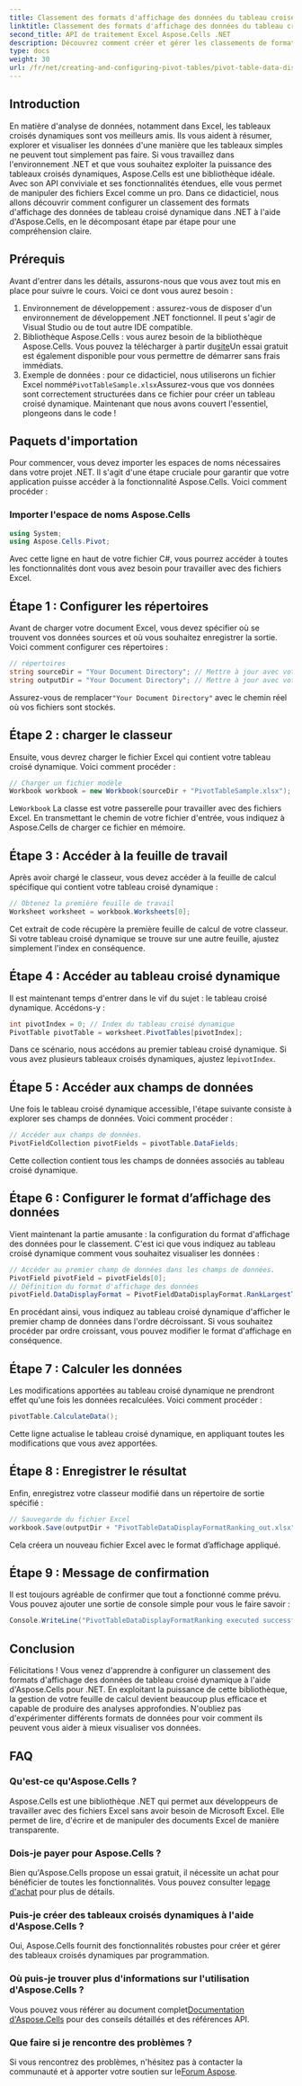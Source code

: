 ```yaml
---
title: Classement des formats d'affichage des données du tableau croisé dynamique dans .NET
linktitle: Classement des formats d'affichage des données du tableau croisé dynamique dans .NET
second_title: API de traitement Excel Aspose.Cells .NET
description: Découvrez comment créer et gérer les classements de format d'affichage des données de tableau croisé dynamique dans .NET à l'aide d'Aspose.Cells avec ce guide étape par étape.
type: docs
weight: 30
url: /fr/net/creating-and-configuring-pivot-tables/pivot-table-data-display-format-ranking/
---
```

## Introduction
En matière d'analyse de données, notamment dans Excel, les tableaux croisés dynamiques sont vos meilleurs amis. Ils vous aident à résumer, explorer et visualiser les données d'une manière que les tableaux simples ne peuvent tout simplement pas faire. Si vous travaillez dans l'environnement .NET et que vous souhaitez exploiter la puissance des tableaux croisés dynamiques, Aspose.Cells est une bibliothèque idéale. Avec son API conviviale et ses fonctionnalités étendues, elle vous permet de manipuler des fichiers Excel comme un pro. Dans ce didacticiel, nous allons découvrir comment configurer un classement des formats d'affichage des données de tableau croisé dynamique dans .NET à l'aide d'Aspose.Cells, en le décomposant étape par étape pour une compréhension claire.
## Prérequis
Avant d'entrer dans les détails, assurons-nous que vous avez tout mis en place pour suivre le cours. Voici ce dont vous aurez besoin :
1. Environnement de développement : assurez-vous de disposer d'un environnement de développement .NET fonctionnel. Il peut s'agir de Visual Studio ou de tout autre IDE compatible.
2. Bibliothèque Aspose.Cells : vous aurez besoin de la bibliothèque Aspose.Cells. Vous pouvez la télécharger à partir du[site](https://releases.aspose.com/cells/net/)Un essai gratuit est également disponible pour vous permettre de démarrer sans frais immédiats.
3.  Exemple de données : pour ce didacticiel, nous utiliserons un fichier Excel nommé`PivotTableSample.xlsx`Assurez-vous que vos données sont correctement structurées dans ce fichier pour créer un tableau croisé dynamique.
Maintenant que nous avons couvert l'essentiel, plongeons dans le code !
## Paquets d'importation
Pour commencer, vous devez importer les espaces de noms nécessaires dans votre projet .NET. Il s'agit d'une étape cruciale pour garantir que votre application puisse accéder à la fonctionnalité Aspose.Cells. Voici comment procéder :
### Importer l'espace de noms Aspose.Cells
```csharp
using System;
using Aspose.Cells.Pivot;
```
Avec cette ligne en haut de votre fichier C#, vous pourrez accéder à toutes les fonctionnalités dont vous avez besoin pour travailler avec des fichiers Excel.
## Étape 1 : Configurer les répertoires
Avant de charger votre document Excel, vous devez spécifier où se trouvent vos données sources et où vous souhaitez enregistrer la sortie. Voici comment configurer ces répertoires :
```csharp
// répertoires
string sourceDir = "Your Document Directory"; // Mettre à jour avec votre répertoire actuel
string outputDir = "Your Document Directory"; // Mettre à jour avec votre répertoire actuel
```
 Assurez-vous de remplacer`"Your Document Directory"` avec le chemin réel où vos fichiers sont stockés.
## Étape 2 : charger le classeur
Ensuite, vous devrez charger le fichier Excel qui contient votre tableau croisé dynamique. Voici comment procéder :
```csharp
// Charger un fichier modèle
Workbook workbook = new Workbook(sourceDir + "PivotTableSample.xlsx");
```
 Le`Workbook` La classe est votre passerelle pour travailler avec des fichiers Excel. En transmettant le chemin de votre fichier d'entrée, vous indiquez à Aspose.Cells de charger ce fichier en mémoire.
## Étape 3 : Accéder à la feuille de travail
Après avoir chargé le classeur, vous devez accéder à la feuille de calcul spécifique qui contient votre tableau croisé dynamique :
```csharp
// Obtenez la première feuille de travail
Worksheet worksheet = workbook.Worksheets[0];
```
Cet extrait de code récupère la première feuille de calcul de votre classeur. Si votre tableau croisé dynamique se trouve sur une autre feuille, ajustez simplement l'index en conséquence.
## Étape 4 : Accéder au tableau croisé dynamique
Il est maintenant temps d'entrer dans le vif du sujet : le tableau croisé dynamique. Accédons-y :
```csharp
int pivotIndex = 0; // Index du tableau croisé dynamique
PivotTable pivotTable = worksheet.PivotTables[pivotIndex];
```
Dans ce scénario, nous accédons au premier tableau croisé dynamique. Si vous avez plusieurs tableaux croisés dynamiques, ajustez le`pivotIndex`.
## Étape 5 : Accéder aux champs de données
Une fois le tableau croisé dynamique accessible, l'étape suivante consiste à explorer ses champs de données. Voici comment procéder :
```csharp
// Accéder aux champs de données.
PivotFieldCollection pivotFields = pivotTable.DataFields;
```
Cette collection contient tous les champs de données associés au tableau croisé dynamique.
## Étape 6 : Configurer le format d’affichage des données
Vient maintenant la partie amusante : la configuration du format d'affichage des données pour le classement. C'est ici que vous indiquez au tableau croisé dynamique comment vous souhaitez visualiser les données :
```csharp
// Accéder au premier champ de données dans les champs de données.
PivotField pivotField = pivotFields[0];
// Définition du format d'affichage des données
pivotField.DataDisplayFormat = PivotFieldDataDisplayFormat.RankLargestToSmallest;
```
En procédant ainsi, vous indiquez au tableau croisé dynamique d'afficher le premier champ de données dans l'ordre décroissant. Si vous souhaitez procéder par ordre croissant, vous pouvez modifier le format d'affichage en conséquence.
## Étape 7 : Calculer les données
Les modifications apportées au tableau croisé dynamique ne prendront effet qu'une fois les données recalculées. Voici comment procéder :
```csharp
pivotTable.CalculateData();
```
Cette ligne actualise le tableau croisé dynamique, en appliquant toutes les modifications que vous avez apportées.
## Étape 8 : Enregistrer le résultat
Enfin, enregistrez votre classeur modifié dans un répertoire de sortie spécifié :
```csharp
// Sauvegarde du fichier Excel
workbook.Save(outputDir + "PivotTableDataDisplayFormatRanking_out.xlsx");
```
Cela créera un nouveau fichier Excel avec le format d’affichage appliqué. 
## Étape 9 : Message de confirmation
Il est toujours agréable de confirmer que tout a fonctionné comme prévu. Vous pouvez ajouter une sortie de console simple pour vous le faire savoir :
```csharp
Console.WriteLine("PivotTableDataDisplayFormatRanking executed successfully.");
```
## Conclusion
Félicitations ! Vous venez d'apprendre à configurer un classement des formats d'affichage des données de tableau croisé dynamique à l'aide d'Aspose.Cells pour .NET. En exploitant la puissance de cette bibliothèque, la gestion de votre feuille de calcul devient beaucoup plus efficace et capable de produire des analyses approfondies. N'oubliez pas d'expérimenter différents formats de données pour voir comment ils peuvent vous aider à mieux visualiser vos données. 
## FAQ
### Qu'est-ce qu'Aspose.Cells ?
Aspose.Cells est une bibliothèque .NET qui permet aux développeurs de travailler avec des fichiers Excel sans avoir besoin de Microsoft Excel. Elle permet de lire, d'écrire et de manipuler des documents Excel de manière transparente.
### Dois-je payer pour Aspose.Cells ?
Bien qu'Aspose.Cells propose un essai gratuit, il nécessite un achat pour bénéficier de toutes les fonctionnalités. Vous pouvez consulter le[page d'achat](https://purchase.aspose.com/buy) pour plus de détails.
### Puis-je créer des tableaux croisés dynamiques à l'aide d'Aspose.Cells ?
Oui, Aspose.Cells fournit des fonctionnalités robustes pour créer et gérer des tableaux croisés dynamiques par programmation.
### Où puis-je trouver plus d'informations sur l'utilisation d'Aspose.Cells ?
 Vous pouvez vous référer au document complet[Documentation d'Aspose.Cells](https://reference.aspose.com/cells/net/) pour des conseils détaillés et des références API.
### Que faire si je rencontre des problèmes ?
 Si vous rencontrez des problèmes, n'hésitez pas à contacter la communauté et à apporter votre soutien sur le[Forum Aspose](https://forum.aspose.com/c/cells/9).
